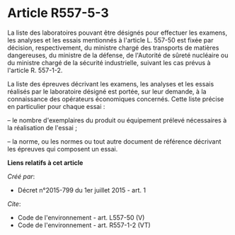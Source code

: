 # Article R557-5-3

La liste des laboratoires pouvant être désignés pour effectuer les examens, les analyses et les essais mentionnés à l'article
L. 557-50 est fixée par décision, respectivement, du ministre chargé des transports de matières dangereuses, du ministre de
la défense, de l'Autorité de sûreté nucléaire ou du ministre chargé de la sécurité industrielle, suivant les cas prévus à
l'article R. 557-1-2. 

La liste des épreuves décrivant les examens, les analyses et les essais réalisés par le laboratoire désigné est portée, sur
leur demande, à la connaissance des opérateurs économiques concernés. Cette liste précise en particulier pour chaque essai : 

– le nombre d'exemplaires du produit ou équipement prélevé nécessaires à la réalisation de l'essai ; 

– la norme, ou les normes ou tout autre document de référence décrivant les épreuves qui composent un essai.

**Liens relatifs à cet article**

_Créé par_:

  - Décret n°2015-799 du 1er juillet 2015 - art. 1

_Cite_:

  - Code de l'environnement - art. L557-50 (V)
  - Code de l'environnement - art. R557-1-2 (VT)
